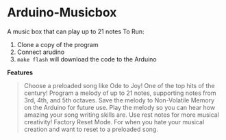 # Arduino-Musicbox
A music box that can play up to 21 notes
To Run:
1. Clone a copy of the program
2. Connect arudino
3. `make flash` will download the code to the Arduino

**Features**
> Choose a preloaded song like Ode to Joy! One of the top hits of the century!
> Program a melody of up to 21 notes, supporting notes from 3rd, 4th, and 5th octaves.
> Save the melody to Non-Volatile Memory on the Arduino for future use.
> Play the melody so you can hear how amazing your song writing skills are.
> Use rest notes for more musical creativity!
> Factory Reset Mode. For when you hate your musical creation and want to reset to a preloaded song.
